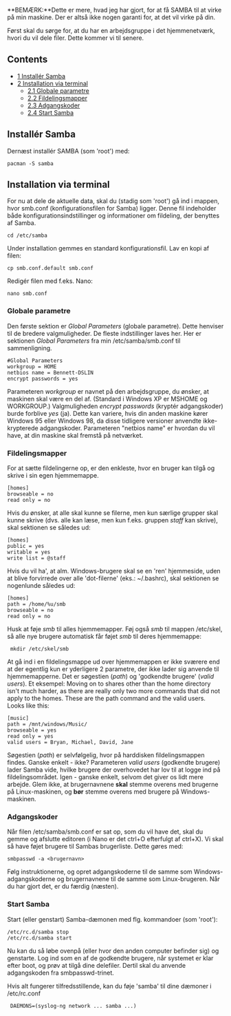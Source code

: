 **BEMÆRK:**Dette er mere, hvad jeg har gjort, for at få SAMBA til at virke på min maskine. Der er altså ikke nogen garanti for, at det vil virke på din.

Først skal du sørge for, at du har en arbejdsgruppe i det hjemmenetværk, hvori du vil dele filer. Dette kommer vi til senere.

## Contents

*   [1 Installér Samba](#Install.C3.A9r_Samba)
*   [2 Installation via terminal](#Installation_via_terminal)
    *   [2.1 Globale parametre](#Globale_parametre)
    *   [2.2 Fildelingsmapper](#Fildelingsmapper)
    *   [2.3 Adgangskoder](#Adgangskoder)
    *   [2.4 Start Samba](#Start_Samba)

## Installér Samba

Dernæst installér SAMBA (som 'root') med:

```
pacman -S samba

```

## Installation via terminal

For nu at dele de aktuelle data, skal du (stadig som 'root') gå ind i mappen, hvor smb.conf (konfigurationsfilen for Samba) ligger.
Denne fil indeholder både konfigurationsindstillinger og informationer om fildeling, der benyttes af Samba.

```
cd /etc/samba

```

Under installation gemmes en standard konfigurationsfil. Lav en kopi af filen:

```
cp smb.conf.default smb.conf

```

Redigér filen med f.eks. Nano:

```
nano smb.conf

```

### Globale parametre

Den første sektion er *Global Parameters* (globale parametre). Dette henviser til de bredere valgmuligheder. De fleste indstillinger laves her. Her er sektionen *Global Parameters* fra min /etc/samba/smb.conf til sammenligning.

```
#Global Parameters
workgroup = HOME
netbios name = Bennett-DSLIN
encrypt passwords = yes

```

Parameteren *workgroup* er navnet på den arbejdsgruppe, du ønsker, at maskinen skal være en del af. (Standard i Windows XP er MSHOME og WORKGROUP.)
Valgmuligheden *encrypt passwords* (kryptér adgangskoder) burde forblive *yes* (ja). Dette kan variere, hvis din anden maskine kører Windows 95 eller Windows 98, da disse tidligere versioner anvendte ikke-krypterede adgangskoder.
Parameteren "netbios name" er hvordan du vil have, at din maskine skal fremstå på netværket.

### Fildelingsmapper

For at sætte fildelingerne op, er den enkleste, hvor en bruger kan tilgå og skrive i sin egen hjemmemappe.

```
[homes]
browseable = no
read only = no

```

Hvis du ønsker, at alle skal kunne se filerne, men kun særlige grupper skal kunne skrive (dvs. alle kan læse, men kun f.eks. gruppen *staff* kan skrive), skal sektionen se således ud:

```
[homes]
public = yes
writable = yes
write list = @staff

```

Hvis du vil ha', at alm. Windows-brugere skal se en 'ren' hjemmeside, uden at blive forvirrede over alle 'dot-filerne' (eks.: ~/.bashrc), skal sektionen se nogenlunde således ud:

```
[homes]
path = /home/%u/smb
browseable = no
read only = no

```

Husk at føje *smb* til alles hjemmemapper. Føj også *smb* til mappen /etc/skel, så alle nye brugere automatisk får føjet *smb* til deres hjemmemappe:

```
 mkdir /etc/skel/smb

```

At gå ind i en fildelingsmappe ud over hjemmemappen er ikke sværere end at der egentlig kun er yderligere 2 parametre, der ikke lader sig anvende til hjemmemapperne. Det er søgestien (*path*) og 'godkendte brugere' (*valid users*).
Et eksempel: Moving on to shares other than the home directory isn't much harder, as there are really only two more commands that did not apply to the homes. These are the path command and the valid users. Looks like this:

```
[music]
path = /mnt/windows/Music/
browseable = yes
read only = yes
valid users = Bryan, Michael, David, Jane

```

Søgestien (*path*) er selvfølgelig, hvor på harddisken fildelingsmappen findes. Ganske enkelt - ikke?
Parameteren *valid users* (godkendte brugere) lader Samba vide, hvilke brugere der overhovedet har lov til at logge ind på fildelingsområdet. Igen - ganske enkelt, selvom det giver os lidt mere arbejde.
Glem ikke, at brugernavnene **skal** stemme overens med brugerne på Linux-maskinen, og **bør** stemme overens med brugere på Windows-maskinen.

### Adgangskoder

Når filen /etc/samba/smb.conf er sat op, som du vil have det, skal du gemme og afslutte editoren (i Nano er det ctrl+O efterfulgt af ctrl+X).
Vi skal så have føjet brugere til Sambas brugerliste. Dette gøres med:

```
smbpasswd -a <brugernavn>

```

Følg instruktionerne, og opret adgangskoderne til de samme som Windows-adgangskoderne og brugernavnene til de samme som Linux-brugeren. Når du har gjort det, er du færdig (næsten).

### Start Samba

Start (eller genstart) Samba-dæmonen med flg. kommandoer (som 'root'):

```
/etc/rc.d/samba stop
/etc/rc.d/samba start

```

Nu kan du så løbe ovenpå (eller hvor den anden computer befinder sig) og genstarte. Log ind som en af de godkendte brugere, når systemet er klar efter boot, og prøv at tilgå dine delefiler. Dertil skal du anvende adgangskoden fra smbpasswd-trinet.

Hvis alt fungerer tilfredsstillende, kan du føje 'samba' til dine dæmoner i /etc/rc.conf

```
 DAEMONS=(syslog-ng network ... samba ...)

```